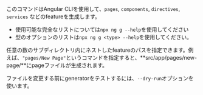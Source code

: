 このコマンドはAngular CLIを使用して、`pages`, `components`, `directives`, `services` などのfeatureを生成します。

 - 使用可能な完全なリストについては`npx ng g --help`を使用してください
 - 型のオプションのリストは`npx ng g <type> --help`を使用してください。

任意の数のサブディレクトリ内にネストしたfeatureのパスを指定できます。例えば、`"pages/New Page"`というコマンドを指定すると、**src/app/pages/new-page/**にpageファイルが生成されます。

ファイルを変更する前にgeneratorをテストするには、`--dry-run`オプションを使います。
